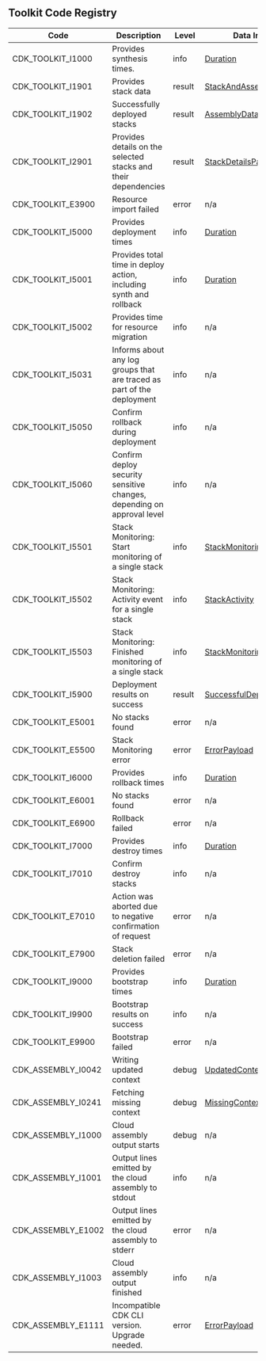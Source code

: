 ## Toolkit Code Registry

| Code | Description | Level | Data Interface |
|------|-------------|-------|----------------|
| CDK_TOOLKIT_I1000 | Provides synthesis times. | info | [Duration](https://docs.aws.amazon.com/cdk/api/toolkit-lib/interfaces/Duration.html) |
| CDK_TOOLKIT_I1901 | Provides stack data | result | [StackAndAssemblyData](https://docs.aws.amazon.com/cdk/api/toolkit-lib/interfaces/StackAndAssemblyData.html) |
| CDK_TOOLKIT_I1902 | Successfully deployed stacks | result | [AssemblyData](https://docs.aws.amazon.com/cdk/api/toolkit-lib/interfaces/AssemblyData.html) |
| CDK_TOOLKIT_I2901 | Provides details on the selected stacks and their dependencies | result | [StackDetailsPayload](https://docs.aws.amazon.com/cdk/api/toolkit-lib/interfaces/StackDetailsPayload.html) |
| CDK_TOOLKIT_E3900 | Resource import failed | error | n/a |
| CDK_TOOLKIT_I5000 | Provides deployment times | info | [Duration](https://docs.aws.amazon.com/cdk/api/toolkit-lib/interfaces/Duration.html) |
| CDK_TOOLKIT_I5001 | Provides total time in deploy action, including synth and rollback | info | [Duration](https://docs.aws.amazon.com/cdk/api/toolkit-lib/interfaces/Duration.html) |
| CDK_TOOLKIT_I5002 | Provides time for resource migration | info | n/a |
| CDK_TOOLKIT_I5031 | Informs about any log groups that are traced as part of the deployment | info | n/a |
| CDK_TOOLKIT_I5050 | Confirm rollback during deployment | info | n/a |
| CDK_TOOLKIT_I5060 | Confirm deploy security sensitive changes, depending on approval level | info | n/a |
| CDK_TOOLKIT_I5501 | Stack Monitoring: Start monitoring of a single stack | info | [StackMonitoringControlEvent](https://docs.aws.amazon.com/cdk/api/toolkit-lib/interfaces/StackMonitoringControlEvent.html) |
| CDK_TOOLKIT_I5502 | Stack Monitoring: Activity event for a single stack | info | [StackActivity](https://docs.aws.amazon.com/cdk/api/toolkit-lib/interfaces/StackActivity.html) |
| CDK_TOOLKIT_I5503 | Stack Monitoring: Finished monitoring of a single stack | info | [StackMonitoringControlEvent](https://docs.aws.amazon.com/cdk/api/toolkit-lib/interfaces/StackMonitoringControlEvent.html) |
| CDK_TOOLKIT_I5900 | Deployment results on success | result | [SuccessfulDeployStackResult](https://docs.aws.amazon.com/cdk/api/toolkit-lib/interfaces/SuccessfulDeployStackResult.html) |
| CDK_TOOLKIT_E5001 | No stacks found | error | n/a |
| CDK_TOOLKIT_E5500 | Stack Monitoring error | error | [ErrorPayload](https://docs.aws.amazon.com/cdk/api/toolkit-lib/interfaces/ErrorPayload.html) |
| CDK_TOOLKIT_I6000 | Provides rollback times | info | [Duration](https://docs.aws.amazon.com/cdk/api/toolkit-lib/interfaces/Duration.html) |
| CDK_TOOLKIT_E6001 | No stacks found | error | n/a |
| CDK_TOOLKIT_E6900 | Rollback failed | error | n/a |
| CDK_TOOLKIT_I7000 | Provides destroy times | info | [Duration](https://docs.aws.amazon.com/cdk/api/toolkit-lib/interfaces/Duration.html) |
| CDK_TOOLKIT_I7010 | Confirm destroy stacks | info | n/a |
| CDK_TOOLKIT_E7010 | Action was aborted due to negative confirmation of request | error | n/a |
| CDK_TOOLKIT_E7900 | Stack deletion failed | error | n/a |
| CDK_TOOLKIT_I9000 | Provides bootstrap times | info | [Duration](https://docs.aws.amazon.com/cdk/api/toolkit-lib/interfaces/Duration.html) |
| CDK_TOOLKIT_I9900 | Bootstrap results on success | info | n/a |
| CDK_TOOLKIT_E9900 | Bootstrap failed | error | n/a |
| CDK_ASSEMBLY_I0042 | Writing updated context | debug | [UpdatedContext](https://docs.aws.amazon.com/cdk/api/toolkit-lib/interfaces/UpdatedContext.html) |
| CDK_ASSEMBLY_I0241 | Fetching missing context | debug | [MissingContext](https://docs.aws.amazon.com/cdk/api/toolkit-lib/interfaces/MissingContext.html) |
| CDK_ASSEMBLY_I1000 | Cloud assembly output starts | debug | n/a |
| CDK_ASSEMBLY_I1001 | Output lines emitted by the cloud assembly to stdout | info | n/a |
| CDK_ASSEMBLY_E1002 | Output lines emitted by the cloud assembly to stderr | error | n/a |
| CDK_ASSEMBLY_I1003 | Cloud assembly output finished | info | n/a |
| CDK_ASSEMBLY_E1111 | Incompatible CDK CLI version. Upgrade needed. | error | [ErrorPayload](https://docs.aws.amazon.com/cdk/api/toolkit-lib/interfaces/ErrorPayload.html) |
